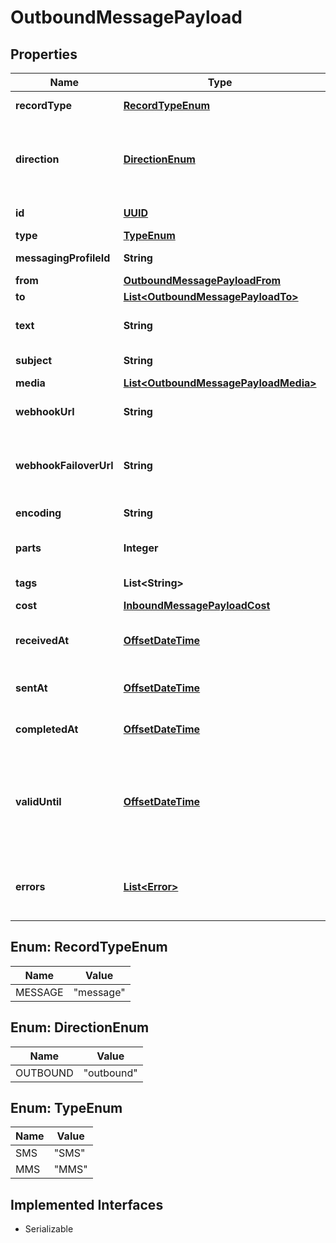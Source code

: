 

# OutboundMessagePayload

## Properties

Name | Type | Description | Notes
------------ | ------------- | ------------- | -------------
**recordType** | [**RecordTypeEnum**](#RecordTypeEnum) | Identifies the type of the resource. |  [optional]
**direction** | [**DirectionEnum**](#DirectionEnum) | The direction of the message. Inbound messages are sent to you whereas outbound messages are sent from you. |  [optional]
**id** | [**UUID**](UUID.md) | Identifies the type of resource. |  [optional]
**type** | [**TypeEnum**](#TypeEnum) | The type of message. |  [optional]
**messagingProfileId** | **String** | Unique identifier for a messaging profile. |  [optional]
**from** | [**OutboundMessagePayloadFrom**](OutboundMessagePayloadFrom.md) |  |  [optional]
**to** | [**List&lt;OutboundMessagePayloadTo&gt;**](OutboundMessagePayloadTo.md) |  |  [optional]
**text** | **String** | Message body (i.e., content) as a non-empty string.  **Required for SMS** |  [optional]
**subject** | **String** | Subject of multimedia message |  [optional]
**media** | [**List&lt;OutboundMessagePayloadMedia&gt;**](OutboundMessagePayloadMedia.md) |  |  [optional]
**webhookUrl** | **String** | The URL where webhooks related to this message will be sent. |  [optional]
**webhookFailoverUrl** | **String** | The failover URL where webhooks related to this message will be sent if sending to the primary URL fails. |  [optional]
**encoding** | **String** | Encoding scheme used for the message body. |  [optional]
**parts** | **Integer** | Number of parts into which the message&#39;s body must be split. |  [optional]
**tags** | **List&lt;String&gt;** | Tags associated with the resource. |  [optional]
**cost** | [**InboundMessagePayloadCost**](InboundMessagePayloadCost.md) |  |  [optional]
**receivedAt** | [**OffsetDateTime**](OffsetDateTime.md) | ISO 8601 formatted date indicating when the message request was received. |  [optional]
**sentAt** | [**OffsetDateTime**](OffsetDateTime.md) | ISO 8601 formatted date indicating when the message was sent. |  [optional]
**completedAt** | [**OffsetDateTime**](OffsetDateTime.md) | ISO 8601 formatted date indicating when the message was finalized. |  [optional]
**validUntil** | [**OffsetDateTime**](OffsetDateTime.md) | Message must be out of the queue by this time or else it will be discarded and marked as &#39;sending_failed&#39;. Once the message moves out of the queue, this field will be nulled |  [optional]
**errors** | [**List&lt;Error&gt;**](Error.md) | These errors may point at addressees when referring to unsuccessful/unconfirmed delivery statuses. |  [optional]



## Enum: RecordTypeEnum

Name | Value
---- | -----
MESSAGE | &quot;message&quot;



## Enum: DirectionEnum

Name | Value
---- | -----
OUTBOUND | &quot;outbound&quot;



## Enum: TypeEnum

Name | Value
---- | -----
SMS | &quot;SMS&quot;
MMS | &quot;MMS&quot;


## Implemented Interfaces

* Serializable



